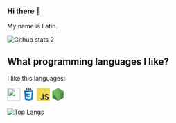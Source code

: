 ### Hi there 👋 
My name is Fatih.

![Github stats 2](https://github-readme-stats.vercel.app/api?username=fatih51&show_icons=true&theme=radical)

What programming languages I like?
-------------------------------------
I like this languages:

<img src="https://user-images.githubusercontent.com/74713937/110069833-bd9b5f80-7d89-11eb-9982-e008f629d27c.png" width="30px" height="30px"> <img src="https://raw.githubusercontent.com/github/explore/80688e429a7d4ef2fca1e82350fe8e3517d3494d/topics/css/css.png" width="30px" height="30px" > <img src="https://raw.githubusercontent.com/github/explore/80688e429a7d4ef2fca1e82350fe8e3517d3494d/topics/javascript/javascript.png" width="30px" height="30px"> <img src="https://raw.githubusercontent.com/github/explore/80688e429a7d4ef2fca1e82350fe8e3517d3494d/topics/nodejs/nodejs.png" width="30px" height="30px">

[![Top Langs](https://github-readme-stats.vercel.app/api/top-langs/?username=fatih51&layout=compact)](https://github.com/anuraghazra/github-readme-stats)
